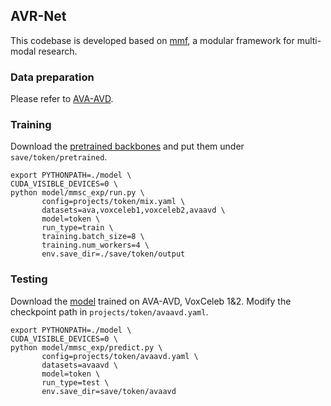 ## AVR-Net

This codebase is developed based on [mmf](https://github.com/facebookresearch/mmf), a modular framework for multi-modal research.

### Data preparation
Please refer to [AVA-AVD](https://github.com/zcxu-eric/AVA-AVD/tree/main/dataset).

### Training
Download the [pretrained backbones](https://drive.google.com/drive/folders/1vuIc8XMRaA8_lIt9X5EkzUIpLH3gkKUx?usp=share_link) and put them under ```save/token/pretrained```.
```
export PYTHONPATH=./model \
CUDA_VISIBLE_DEVICES=0 \
python model/mmsc_exp/run.py \
       config=projects/token/mix.yaml \
       datasets=ava,voxceleb1,voxceleb2,avaavd \
       model=token \
       run_type=train \
       training.batch_size=8 \
       training.num_workers=4 \
       env.save_dir=./save/token/output
```

### Testing
Download the [model](https://drive.google.com/file/d/1JNeYSlU--U8NY7luGWNIc8yQVWlCR7w2/view?usp=sharing) trained on AVA-AVD, VoxCeleb 1&2. Modify the checkpoint path in `projects/token/avaavd.yaml`.
```
export PYTHONPATH=./model \
CUDA_VISIBLE_DEVICES=0 \
python model/mmsc_exp/predict.py \
       config=projects/token/avaavd.yaml \
       datasets=avaavd \
       model=token \
       run_type=test \
       env.save_dir=save/token/avaavd
```
